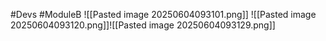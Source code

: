 #Devs #ModuleB 
![[Pasted image 20250604093101.png]]
![[Pasted image 20250604093120.png]]![[Pasted image 20250604093129.png]]